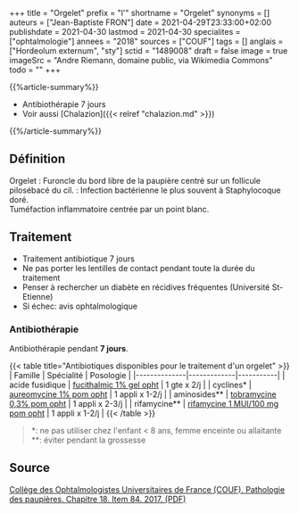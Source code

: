 +++
title = "Orgelet"
prefix = "l'"
shortname = "Orgelet"
synonyms = []
auteurs = ["Jean-Baptiste FRON"]
date = 2021-04-29T23:33:00+02:00
publishdate = 2021-04-30
lastmod = 2021-04-30
specialites = ["ophtalmologie"]
annees = "2018"
sources = ["COUF"]
tags = []
anglais = ["Hordeolum externum", "sty"]
sctid = "1489008"
draft = false
image = true
imageSrc = "Andre Riemann, domaine public, via Wikimedia Commons"
todo = ""
+++

{{%article-summary%}}

- Antibiothérapie 7 jours
- Voir aussi [Chalazion]({{< relref "chalazion.md" >}})

{{%/article-summary%}}

## Définition

Orgelet
: Furoncle du bord libre de la paupière centré sur un follicule pilosébacé du cil.
: Infection bactérienne le plus souvent à Staphylocoque doré.  
Tuméfaction inflammatoire centrée par un point blanc.

## Traitement

- Traitement antibiotique 7 jours
- Ne pas porter les lentilles de contact pendant toute la durée du traitement
- Penser à rechercher un diabète en récidives fréquentes (Université St-Etienne)
- Si échec: avis ophtalmologique

### Antibiothérapie

Antibiothérapie pendant **7 jours**.

{{< table title="Antibiotiques disponibles pour le traitement d'un orgelet" >}}
| Famille      | Spécialité  | Posologie |
|--------------|-------------|-----------|
| acide fusidique | [fucithalmic 1% gel opht](https://base-donnees-publique.medicaments.gouv.fr/affichageDoc.php?specid=69088419&typedoc=R) | 1 gte x 2/j |
| cyclines*     | [aureomycine 1% pom opht](https://base-donnees-publique.medicaments.gouv.fr/affichageDoc.php?specid=65889234&typedoc=R) | 1 appli x 1-2/j |
| aminosides**  | [tobramycine 0,3% pom opht](https://base-donnees-publique.medicaments.gouv.fr/affichageDoc.php?specid=61621356&typedoc=R) | 1 appli x 2-3/j |
| rifamycine**  | [rifamycine 1 MUI/100 mg pom opht](https://base-donnees-publique.medicaments.gouv.fr/affichageDoc.php?specid=68760013&typedoc=R) | 1 appli x 1-2/j |
{{< /table >}}

> *: ne pas utiliser chez l'enfant < 8 ans, femme enceinte ou allaitante  
  **: éviter pendant la grossesse

## Source

[Collège des Ophtalmologistes Universitaires de France (COUF). Pathologie des paupières. Chapitre 18. Item 84. 2017. (PDF)](http://couf.fr/wp-content/uploads/2016/03/Chapitre-18.pdf)
